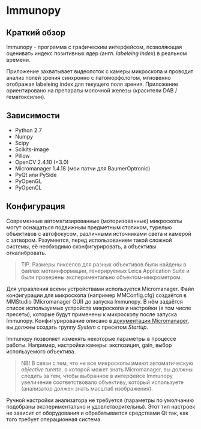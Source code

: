 # Immunopy #

## Краткий обзор ##
Immunopy - программа с графическим интерфейсом, позволяющая оценивать индекс позитивных ядер (англ. *labeleing index*) в реальном времени.

Приложение захватывает видеопоток с камеры микроскопа и проводит анализ полей зрения синхронно с патоморфологом, мгновенно отображая labeleing index для текущего поля зрения. Приложение ориентировано на препараты молочной железы (красители DAB / гематоксилин).

## Зависимости ##

* Python 2.7
* Numpy
* Scipy
* Scikits-image
* Pillow
* OpenCV 2.4.10 (<3.0)
* Micromanager 1.4.18 (мои патчи для BaumerOptronic)
* PyQt или PySide
* PyOpenGL
* PyOpenCL

## Конфигурация ##

Современные автоматизированные (моторизованные) микроскопы могут оснащаться подвижным предметным столиком, турелью объективов с автофокусом, различными источниками света и камерой с затвором. Разумеется, перед использованием такой сложной системы, её необходимо сконфигурировать, а объективы откалибровать.

> TIP. Размеры пикселов для разных объективов были найдены в файлах метаинформации, генерируемых Leica Application Suite и были проверены экспериментально объектом-микрометром.

Для управления всеми устройствами используется Micromanager. Файл конфигурации для микроскопа (например MMConfig.cfg) создаётся в MMStudio (Micromanager GUI) до запуска Immunopy. В нём задаётся список используемых устройств микроскопа и настройки (в том числе пресеты), которые будут применены к микроскопу после запуска Immunopy. Конфигурирование описано в [документации Miсromanager](https://micro-manager.org/wiki/Micro-Manager_Configuration_Guide), вы должны создать группу *System* с пресетом *Startup*.

Immunopy позволяет изменять некоторые параметры в процессе работы. Например, настройки камеры: экспозиция, gain, выбор используемого объектива.

> NB! В связи с тем, что не все микроскопы имеют автоматическую *objective turette*, о которой может знать Micromanager, вы должны следить за тем, чтобы выбранное в интерфейсе Immunopy увеличение соответствовало объективу, который используете (анализатор должен знать масштаб изображения).

Ручной настройки анализатора не требуется (параметры по умолчанию подобраны экспериментально и удовлетворительны). Этот тип настроек не зависит от оборудования и обрабатывается средствами Qt так, как того требует операционная система.
